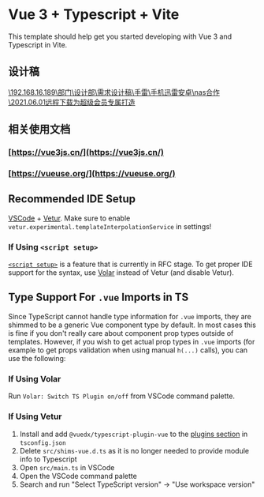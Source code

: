 # Vue 3 + Typescript + Vite

This template should help get you started developing with Vue 3 and Typescript in Vite.

## 设计稿

[\\192.168.16.189\部门\设计部\需求设计稿\手雷\手机迅雷安卓\nas合作\2021.06.01远程下载为超级会员专属打造](\\192.168.16.189\部门\设计部\需求设计稿\手雷\手机迅雷安卓\nas合作\2021.06.01远程下载为超级会员专属打造)

## 相关使用文档

### [https://vue3js.cn/](https://vue3js.cn/)

### [https://vueuse.org/](https://vueuse.org/)

## Recommended IDE Setup

[VSCode](https://code.visualstudio.com/) + [Vetur](https://marketplace.visualstudio.com/items?itemName=octref.vetur). Make sure to enable `vetur.experimental.templateInterpolationService` in settings!

### If Using `<script setup>`

[`<script setup>`](https://github.com/vuejs/rfcs/pull/227) is a feature that is currently in RFC stage. To get proper IDE support for the syntax, use [Volar](https://marketplace.visualstudio.com/items?itemName=johnsoncodehk.volar) instead of Vetur (and disable Vetur).

## Type Support For `.vue` Imports in TS

Since TypeScript cannot handle type information for `.vue` imports, they are shimmed to be a generic Vue component type by default. In most cases this is fine if you don't really care about component prop types outside of templates. However, if you wish to get actual prop types in `.vue` imports (for example to get props validation when using manual `h(...)` calls), you can use the following:

### If Using Volar

Run `Volar: Switch TS Plugin on/off` from VSCode command palette.

### If Using Vetur

1. Install and add `@vuedx/typescript-plugin-vue` to the [plugins section](https://www.typescriptlang.org/tsconfig#plugins) in `tsconfig.json`
2. Delete `src/shims-vue.d.ts` as it is no longer needed to provide module info to Typescript
3. Open `src/main.ts` in VSCode
4. Open the VSCode command palette
5. Search and run "Select TypeScript version" -> "Use workspace version"
